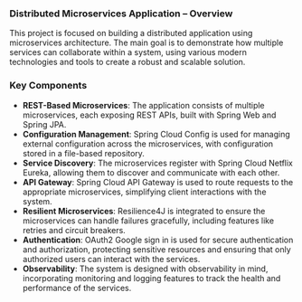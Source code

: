 ### Distributed Microservices Application – Overview

This project is focused on building a distributed application using microservices architecture. The main goal is to demonstrate how multiple services can collaborate within a system, using various modern technologies and tools to create a robust and scalable solution.

### Key Components

- **REST-Based Microservices**: The application consists of multiple microservices, each exposing REST APIs, built with Spring Web and Spring JPA.
- **Configuration Management**: Spring Cloud Config is used for managing external configuration across the microservices, with configuration stored in a file-based repository.
- **Service Discovery**: The microservices register with Spring Cloud Netflix Eureka, allowing them to discover and communicate with each other.
- **API Gateway**: Spring Cloud API Gateway is used to route requests to the appropriate microservices, simplifying client interactions with the system.
- **Resilient Microservices**: Resilience4J is integrated to ensure the microservices can handle failures gracefully, including features like retries and circuit breakers.
- **Authentication**: OAuth2 Google sign in is used for secure authentication and authorization, protecting sensitive resources and ensuring that only authorized users can interact with the services.
- **Observability**: The system is designed with observability in mind, incorporating monitoring and logging features to track the health and performance of the services.

